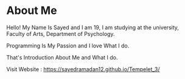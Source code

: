 # About Me
Hello!
My Name Is Sayed and I am 19,
I am studying at the university, Faculty of Arts, Department of Psychology.

Programming Is My Passion and I love What I do.

That's Introduction About Me and What I do.

Visit Website : https://sayedramadan12.github.io/Tempelet_3/
